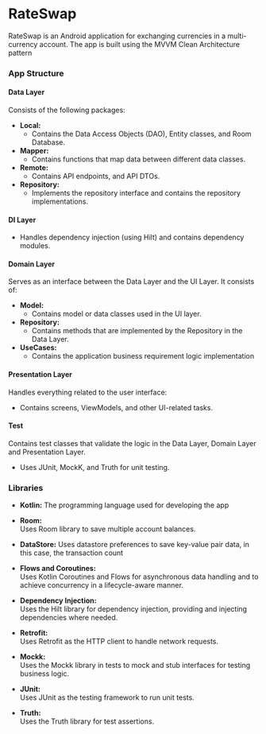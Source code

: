 # RateSwap

RateSwap is an Android application for exchanging currencies in a multi-currency account. The app is built using the MVVM Clean Architecture pattern

### App Structure

#### Data Layer
Consists of the following packages:
- **Local:**  
   - Contains the Data Access Objects (DAO), Entity classes, and Room Database.
- **Mapper:**  
  - Contains functions that map data between different data classes.
- **Remote:**  
  - Contains API endpoints, and  API DTOs.
- **Repository:**  
  - Implements the repository interface and contains the repository implementations.
    
#### DI Layer
  - Handles dependency injection (using Hilt) and contains dependency modules.

#### Domain Layer
Serves as an interface between the Data Layer and the UI Layer. It consists of:
- **Model:**  
  - Contains model or data classes used in the UI layer.
- **Repository:**  
   - Contains methods that are implemented by the Repository in the Data Layer.
- **UseCases:**
    - Contains the application business requirement logic implementation

#### Presentation Layer
Handles everything related to the user interface:
- Contains screens, ViewModels, and other UI-related tasks.
  

#### Test
Contains test classes that validate the logic in the Data Layer, Domain Layer and Presentation Layer.
- Uses JUnit, MockK, and Truth for unit testing.

### Libraries

- **Kotlin:**
  The programming language used for developing the app

- **Room:**  
  Uses Room library to save multiple account balances.

- **DataStore:**
  Uses datastore preferences to save key-value pair data, in this case, the transaction count

- **Flows and Coroutines:**  
  Uses Kotlin Coroutines and Flows for asynchronous data handling and to achieve concurrency in a lifecycle-aware manner.

- **Dependency Injection:**  
  Uses the Hilt library for dependency injection, providing and injecting dependencies where needed.

- **Retrofit:**  
  Uses Retrofit as the HTTP client to handle network requests.

- **Mockk:**  
  Uses the Mockk library in tests to mock and stub interfaces for testing business logic.

- **JUnit:**  
  Uses JUnit as the testing framework to run unit tests.

- **Truth:**  
  Uses the Truth library for test assertions.
